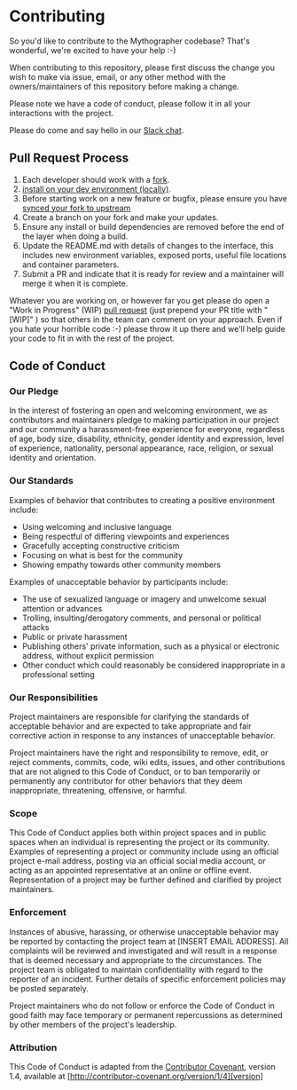# Contributing

So you'd like to contribute to the Mythographer codebase? That's wonderful, we're excited to have your help :-)

When contributing to this repository, please first discuss the change you wish to make via issue,
email, or any other method with the owners/maintainers of this repository before making a change.

Please note we have a code of conduct, please follow it in all your interactions with the project.

Please do come and say hello in our [Slack chat](https://agileventures.slack.com/messages/mythographer).

## Pull Request Process

1. Each developer should work with a [fork](https://help.github.com/articles/fork-a-repo/).
2. [install on your dev environment (locally)](https://github.com/mattlindsey/mythographer#app-development).
3. Before starting work on a new feature or bugfix, please ensure you have [synced your fork to upstream](https://help.github.com/articles/syncing-a-fork/)
4. Create a branch on your fork and make your updates.
5. Ensure any install or build dependencies are removed before the end of the layer when doing a
   build.
6. Update the README.md with details of changes to the interface, this includes new environment
   variables, exposed ports, useful file locations and container parameters.
7. Submit a PR and indicate that it is ready for review and a maintainer will merge it when it is complete.

Whatever you are working on, or however far you get please do open a "Work in Progress" (WIP) [pull request](https://help.github.com/articles/creating-a-pull-request/) (just prepend your PR title with "[WIP]" ) so that others in the team can comment on your approach. Even if you hate your horrible code :-) please throw it up there and we'll help guide your code to fit in with the rest of the project.

## Code of Conduct

### Our Pledge

In the interest of fostering an open and welcoming environment, we as
contributors and maintainers pledge to making participation in our project and
our community a harassment-free experience for everyone, regardless of age, body
size, disability, ethnicity, gender identity and expression, level of experience,
nationality, personal appearance, race, religion, or sexual identity and
orientation.

### Our Standards

Examples of behavior that contributes to creating a positive environment
include:

- Using welcoming and inclusive language
- Being respectful of differing viewpoints and experiences
- Gracefully accepting constructive criticism
- Focusing on what is best for the community
- Showing empathy towards other community members

Examples of unacceptable behavior by participants include:

- The use of sexualized language or imagery and unwelcome sexual attention or
  advances
- Trolling, insulting/derogatory comments, and personal or political attacks
- Public or private harassment
- Publishing others' private information, such as a physical or electronic
  address, without explicit permission
- Other conduct which could reasonably be considered inappropriate in a
  professional setting

### Our Responsibilities

Project maintainers are responsible for clarifying the standards of acceptable
behavior and are expected to take appropriate and fair corrective action in
response to any instances of unacceptable behavior.

Project maintainers have the right and responsibility to remove, edit, or
reject comments, commits, code, wiki edits, issues, and other contributions
that are not aligned to this Code of Conduct, or to ban temporarily or
permanently any contributor for other behaviors that they deem inappropriate,
threatening, offensive, or harmful.

### Scope

This Code of Conduct applies both within project spaces and in public spaces
when an individual is representing the project or its community. Examples of
representing a project or community include using an official project e-mail
address, posting via an official social media account, or acting as an appointed
representative at an online or offline event. Representation of a project may be
further defined and clarified by project maintainers.

### Enforcement

Instances of abusive, harassing, or otherwise unacceptable behavior may be
reported by contacting the project team at [INSERT EMAIL ADDRESS]. All
complaints will be reviewed and investigated and will result in a response that
is deemed necessary and appropriate to the circumstances. The project team is
obligated to maintain confidentiality with regard to the reporter of an incident.
Further details of specific enforcement policies may be posted separately.

Project maintainers who do not follow or enforce the Code of Conduct in good
faith may face temporary or permanent repercussions as determined by other
members of the project's leadership.

### Attribution

This Code of Conduct is adapted from the [Contributor Covenant][homepage], version 1.4,
available at [http://contributor-covenant.org/version/1/4][version]

[homepage]: http://contributor-covenant.org
[version]: http://contributor-covenant.org/version/1/4/